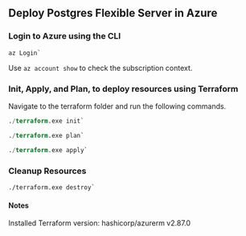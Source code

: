 
## Deploy Postgres Flexible Server in Azure

### Login to Azure using the CLI

```
az Login`
```

Use `az account show` to check the subscription context.


### Init, Apply, and Plan, to deploy resources using Terraform


Navigate to the terraform folder and run the following commands.

```terraform
./terraform.exe init`

./terraform.exe plan`

./terraform.exe apply`
```

### Cleanup Resources

```
./terraform.exe destroy`
```

#### Notes

Installed Terraform version: hashicorp/azurerm v2.87.0 